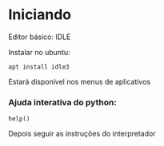 # Iniciando

Editor básico: IDLE

Instalar no ubuntu: 

    apt install idle3

Estará disponível nos menus de aplicativos

### Ajuda interativa do python:

    help()

Depois seguir as instruções do interpretador




